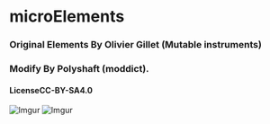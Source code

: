 # microElements
### Original Elements By Olivier Gillet (Mutable instruments)
### Modify By Polyshaft (moddict).
#### LicenseCC-BY-SA4.0

![Imgur](https://i.imgur.com/Za1BpMI.jpg)
![Imgur](https://i.imgur.com/qMYUN45.jpg)
                                   

